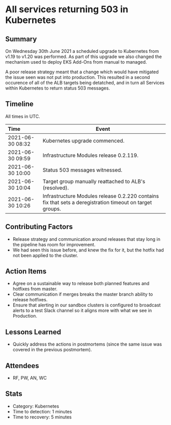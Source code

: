 # All services returning 503 in Kubernetes

## Summary

On Wednesday 30th June 2021 a scheduled  upgrade to Kubernetes from v1.19 to v1.20 was performed.  As part of this upgrade we also changed the mechanism used to deploy EKS Add-Ons from manual to managed.

A poor release strategy meant that a change which would have mitigated the issue seen was not put into production.  This resulted in a second occurence of all of the ALB targets being detatched, and in turn all Services within Kubernetes to return status 503 messages.

## Timeline

All times in UTC.

| Time             | Event                                                                                                    |
| :--------------- | -------------------------------------------------------------------------------------------------------- |
| 2021-06-30 08:32 | Kubernetes upgrade commenced.                                                                            |
| 2021-06-30 09:59 | Infrastructure Modules release 0.2.119.                                                                  |
| 2021-06-30 10:00 | Status 503 messages witnessed.                                                         |
| 2021-06-30 10:04 | Target group manually reattached to ALB's (resolved).                                                    |
| 2021-06-30 10:26 | Infrastructure Modules release 0.2.220 contains fix that sets a deregistration timeout on target groups. |

## Contributing Factors

- Release strategy and communication around releases that stay long in the pipeline has room for improvement.
- We had seen this issue before, and knew the fix for it, but the hotfix had not been applied to the cluster.

## Action Items

- Agree on a sustainable way to release both planned features and hotfixes from master.
- Clear communication if merges breaks the master branch ability to release hotfixes.
- Ensure that alerting in our sandbox clusters is configured to broadcast alerts to a test Slack channel so it aligns more with what we see in Production.

## Lessons Learned

- Quickly address the actions in postmortems (since the same issue was covered in the previous postmortem).

## Attendees

- RF, PW, AN, WC

## Stats

- Category: Kubernetes
- Time to detection: 1 minutes
- Time to recovery:  5 minutes
